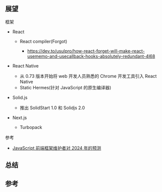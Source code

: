 ## 展望


框架

- React

  - React compiler(Forgot)

    - https://dev.to/usulpro/how-react-forget-will-make-react-usememo-and-usecallback-hooks-absolutely-redundant-4l68

- React Native

  - 从 0.73 版本开始将 web 开发人员熟悉的 Chrome 开发工具引入 React Native
  - Static Hermes(针对 JavaScript 的原生编译器)

- Solid.js

  - 推出 SolidStart 1.0 和 Solidjs 2.0

- Next.js

  - Turbopack


参考

- [JavaScript 前端框架维护者对 2024 年的预测](https://www.infoq.cn/article/7ciYZE56w7KENEGOjfQY)

## 总结


## 参考

